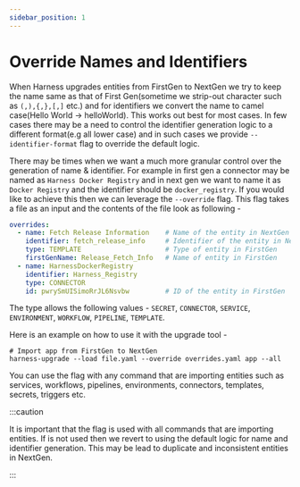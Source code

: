 ```yaml
---
sidebar_position: 1
---
```


# Override Names and Identifiers

When Harness upgrades entities from FirstGen to NextGen we try to keep the name same as that of First Gen(sometime we strip-out character such as `(,),{,},[,]` etc.) and for identifiers we convert the name to camel case(Hello World -> helloWorld).
This works out best for most cases. In few cases there may be a need to control the identifier generation logic to a different format(e.g all lower case) and in such cases we provide `--identifier-format` flag to override the default logic.

There may be times when we want a much more granular control over the generation of name & identifier. For example in first gen a connector may be named as `Harness Docker Registry` and in next gen we want to name it as `Docker Registry` and the identifier should be `docker_registry`. 
If you would like to achieve this then we can leverage the `--override` flag. This flag takes a file as an input and the contents of the file look as following - 

```yaml
overrides:
  - name: Fetch Release Information    # Name of the entity in NextGen 
    identifier: fetch_release_info     # Identifier of the entity in NextGen
    type: TEMPLATE                     # Type of entity in FirstGen
    firstGenName: Release_Fetch_Info   # Name of entity in FirstGen
  - name: HarnessDockerRegistry
    identifier: Harness_Registry
    type: CONNECTOR                    
    id: pwrySmUISimoRrJL6Nsvbw         # ID of the entity in FirstGen
 ```

The type allows the following values - `SECRET`, `CONNECTOR`, `SERVICE`, `ENVIRONMENT`, `WORKFLOW`, `PIPELINE`, `TEMPLATE`.

Here is an example on how to use it with the upgrade tool - 

```shell
# Import app from FirstGen to NextGen
harness-upgrade --load file.yaml --override overrides.yaml app --all
```

You can use the flag with any command that are importing entities such as services, workflows, pipelines, environments, connectors, templates, secrets, triggers etc.

:::caution

It is important that the flag is used with all commands that are importing entities. If is not used then we revert to using the default logic for name and identifier generation. This may be lead to duplicate and inconsistent entities in NextGen.

:::
